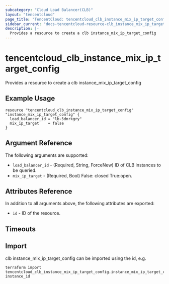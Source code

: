 ```yaml
---
subcategory: "Cloud Load Balancer(CLB)"
layout: "tencentcloud"
page_title: "TencentCloud: tencentcloud_clb_instance_mix_ip_target_config"
sidebar_current: "docs-tencentcloud-resource-clb_instance_mix_ip_target_config"
description: |-
  Provides a resource to create a clb instance_mix_ip_target_config
---
```


# tencentcloud_clb_instance_mix_ip_target_config

Provides a resource to create a clb instance_mix_ip_target_config

## Example Usage

```hcl
resource "tencentcloud_clb_instance_mix_ip_target_config" "instance_mix_ip_target_config" {
  load_balancer_id = "lb-5dnrkgry"
  mix_ip_target    = false
}
```

## Argument Reference

The following arguments are supported:

* `load_balancer_id` - (Required, String, ForceNew) ID of CLB instances to be queried.
* `mix_ip_target` - (Required, Bool) False: closed True:open.

## Attributes Reference

In addition to all arguments above, the following attributes are exported:

* `id` - ID of the resource.



## Timeouts

<no value>


## Import

clb instance_mix_ip_target_config can be imported using the id, e.g.

```
terraform import tencentcloud_clb_instance_mix_ip_target_config.instance_mix_ip_target_config instance_id
```


